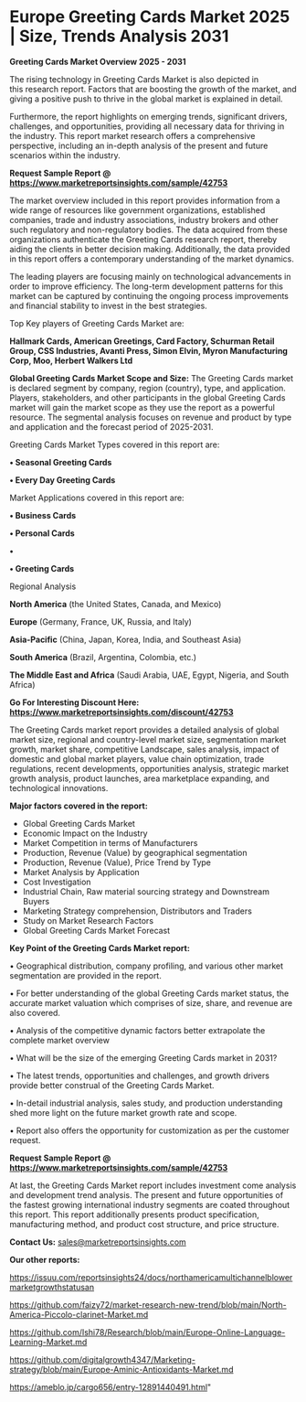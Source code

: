 # Europe Greeting Cards Market 2025 | Size, Trends Analysis 2031

<Strong> Greeting Cards Market Overview 2025 - 2031</strong>

The rising technology in Greeting Cards Market is also depicted in this research report. Factors that are boosting the growth of the market, and giving a positive push to thrive in the global market is explained in detail.

Furthermore, the report highlights on emerging trends, significant drivers, challenges, and opportunities, providing all necessary data for thriving in the industry. This report market research offers a comprehensive perspective, including an in-depth analysis of the present and future scenarios within the industry.

<strong>Request Sample Report @ <a href=https://www.marketreportsinsights.com/sample/42753>https://www.marketreportsinsights.com/sample/42753</a></strong>

The market overview included in this report provides information from a wide range of resources like government organizations, established companies, trade and industry associations, industry brokers and other such regulatory and non-regulatory bodies. The data acquired from these organizations authenticate the Greeting Cards research report, thereby aiding the clients in better decision making. Additionally, the data provided in this report offers a contemporary understanding of the market dynamics.

The leading players are focusing mainly on technological advancements in order to improve efficiency. The long-term development patterns for this market can be captured by continuing the ongoing process improvements and financial stability to invest in the best strategies.

Top Key players of Greeting Cards Market are:

<strong>Hallmark Cards, American Greetings, Card Factory, Schurman Retail Group, CSS Industries, Avanti Press, Simon Elvin, Myron Manufacturing Corp, Moo, Herbert Walkers Ltd</strong>

<strong><b>Global Greeting Cards Market Scope and Size:</b></strong>
The Greeting Cards market is declared segment by company, region (country), type, and application. Players, stakeholders, and other participants in the global Greeting Cards market will gain the market scope as they use the report as a powerful resource. The segmental analysis focuses on revenue and product by type and application and the forecast period of 2025-2031.

Greeting Cards Market Types covered in this report are:

<strong>•  Seasonal Greeting Cards

•  Every Day Greeting Cards</strong>

Market Applications covered in this report are:

<strong>•  Business Cards

•  Personal Cards

•  

•  Greeting Cards</strong> 

Regional Analysis

<strong>North America</strong> (the United States, Canada, and Mexico)

<strong>Europe</strong> (Germany, France, UK, Russia, and Italy)

<strong>Asia-Pacific</strong> (China, Japan, Korea, India, and Southeast Asia)

<strong>South America</strong> (Brazil, Argentina, Colombia, etc.)

<strong>The Middle East and Africa</strong> (Saudi Arabia, UAE, Egypt, Nigeria, and South Africa)

<strong>Go For Interesting Discount Here: <a href=https://www.marketreportsinsights.com/discount/42753>https://www.marketreportsinsights.com/discount/42753</a></strong>

The Greeting Cards market report provides a detailed analysis of global market size, regional and country-level market size, segmentation market growth, market share, competitive Landscape, sales analysis, impact of domestic and global market players, value chain optimization, trade regulations, recent developments, opportunities analysis, strategic market growth analysis, product launches, area marketplace expanding, and technological innovations.

<strong><b>Major factors covered in the report:</b></strong>
<ul>
  <li>Global Greeting Cards Market </li>
  <li>Economic Impact on the Industry</li>
  <li>Market Competition in terms of Manufacturers</li>
  <li>Production, Revenue (Value) by geographical segmentation</li>
  <li>Production, Revenue (Value), Price Trend by Type</li>
  <li>Market Analysis by Application</li>
  <li>Cost Investigation</li>
  <li>Industrial Chain, Raw material sourcing strategy and Downstream Buyers</li>
  <li>Marketing Strategy comprehension, Distributors and Traders</li>
  <li>Study on Market Research Factors</li>
  <li>Global Greeting Cards Market Forecast</li>
</ul>

<strong><b>Key Point of the Greeting Cards Market report:</b></strong>

• Geographical distribution, company profiling, and various other market segmentation are provided in the report.

• For better understanding of the global Greeting Cards market status, the accurate market valuation which comprises of size, share, and revenue are also covered.

• Analysis of the competitive dynamic factors better extrapolate the complete market overview

• What will be the size of the emerging Greeting Cards market in 2031?

• The latest trends, opportunities and challenges, and growth drivers provide better construal of the Greeting Cards Market.

• In-detail industrial analysis, sales study, and production understanding shed more light on the future market growth rate and scope.

• Report also offers the opportunity for customization as per the customer request.

<strong>Request Sample Report @ <a href=https://www.marketreportsinsights.com/sample/42753>https://www.marketreportsinsights.com/sample/42753</a></strong>

At last, the Greeting Cards Market report includes investment come analysis and development trend analysis. The present and future opportunities of the fastest growing international industry segments are coated throughout this report. This report additionally presents product specification, manufacturing method, and product cost structure, and price structure.

<strong>Contact Us:</strong>
sales@marketreportsinsights.com

<strong>Our other reports:</strong>

<a href=https://issuu.com/reportsinsights24/docs/northamericamultichannelblowermarketgrowthstatusan>https://issuu.com/reportsinsights24/docs/northamericamultichannelblowermarketgrowthstatusan</a>

<a href=https://github.com/faizy72/market-research-new-trend/blob/main/North-America-Piccolo-clarinet-Market.md>https://github.com/faizy72/market-research-new-trend/blob/main/North-America-Piccolo-clarinet-Market.md</a>

<a href=https://github.com/Ishi78/Research/blob/main/Europe-Online-Language-Learning-Market.md>https://github.com/Ishi78/Research/blob/main/Europe-Online-Language-Learning-Market.md</a>

<a href=https://github.com/digitalgrowth4347/Marketing-strategy/blob/main/Europe-Aminic-Antioxidants-Market.md>https://github.com/digitalgrowth4347/Marketing-strategy/blob/main/Europe-Aminic-Antioxidants-Market.md</a>

<a href=https://ameblo.jp/cargo656/entry-12891440491.html>https://ameblo.jp/cargo656/entry-12891440491.html</a>"
